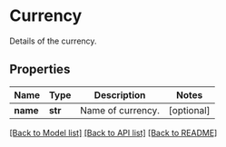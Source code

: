 # Currency

Details of the currency.

## Properties
Name | Type | Description | Notes
------------ | ------------- | ------------- | -------------
**name** | **str** | Name of currency. | [optional] 

[[Back to Model list]](../README.md#documentation-for-models) [[Back to API list]](../README.md#documentation-for-api-endpoints) [[Back to README]](../README.md)


